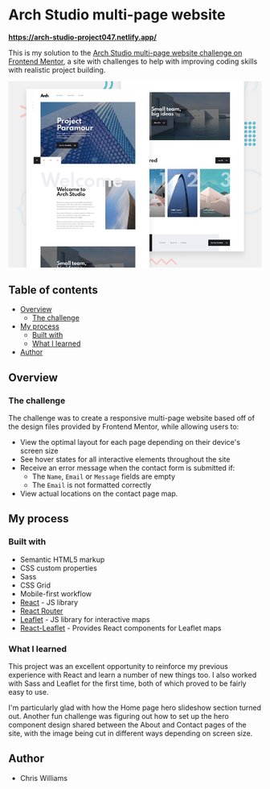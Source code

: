 # Arch Studio multi-page website

**https://arch-studio-project047.netlify.app/**

This is my solution to the [Arch Studio multi-page website challenge on Frontend Mentor](https://www.frontendmentor.io/challenges/arch-studio-multipage-website-wNIbOFYR6), a site with challenges to help with improving coding skills with realistic project building.

![Design preview for the Arch Studio multi-page website coding challenge](./preview.jpg)

## Table of contents

- [Overview](#overview)
  - [The challenge](#the-challenge)
- [My process](#my-process)
  - [Built with](#built-with)
  - [What I learned](#what-i-learned)
- [Author](#author)

## Overview

### The challenge

The challenge was to create a responsive multi-page website based off of the design files provided by Frontend Mentor, while allowing users to:

- View the optimal layout for each page depending on their device's screen size
- See hover states for all interactive elements throughout the site
- Receive an error message when the contact form is submitted if:
  - The `Name`, `Email` or `Message` fields are empty
  - The `Email` is not formatted correctly
- View actual locations on the contact page map.

## My process

### Built with

- Semantic HTML5 markup
- CSS custom properties
- Sass
- CSS Grid
- Mobile-first workflow
- [React](https://reactjs.org/) - JS library
- [React Router](https://reactrouter.com/)
- [Leaflet](https://leafletjs.com/) - JS library for interactive maps
- [React-Leaflet](https://react-leaflet.js.org/) - Provides React components for Leaflet maps

### What I learned

This project was an excellent opportunity to reinforce my previous experience with React and learn a number of new things too. I also worked with Sass and Leaflet for the first time, both of which proved to be fairly easy to use.

I'm particularly glad with how the Home page hero slideshow section turned out. Another fun challenge was figuring out how to set up the hero component design shared between the About and Contact pages of the site, with the image being cut in different ways depending on screen size.

## Author

- Chris Williams
